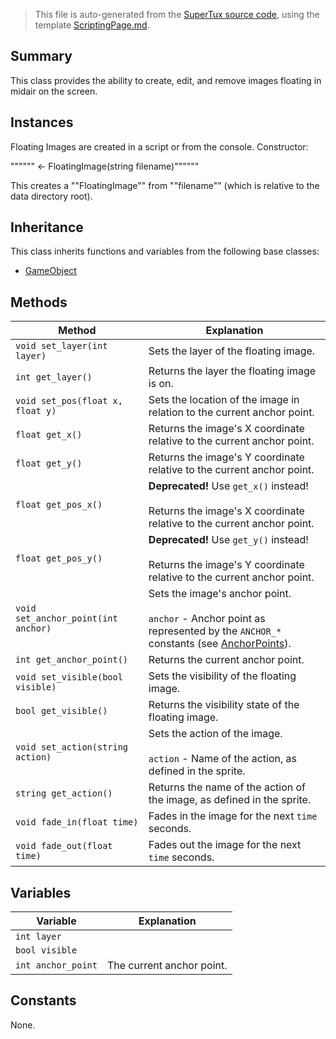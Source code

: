 > This file is auto-generated from the [SuperTux source code](https://github.com/SuperTux/supertux/tree/master/src), using the template [ScriptingPage.md](https://github.com/SuperTux/wiki/tree/master/templates/ScriptingPage.md).

Summary
-------

This class provides the ability to create, edit, and remove images floating in midair on the screen.

Instances
--------

Floating Images are created in a script or from the console. Constructor:

""""""<floatimage> <- FloatingImage(string filename)""""""

This creates a ""FloatingImage"" from ""filename"" (which is relative to the data directory root). 

Inheritance
--------

This class inherits functions and variables from the following base classes:
* [GameObject](https://github.com/SuperTux/supertux/wiki/ScriptingGameObject)


Methods
-------

Method | Explanation
-------|-------
`void set_layer(int layer)` | Sets the layer of the floating image.
`int get_layer()` | Returns the layer the floating image is on.
`void set_pos(float x, float y)` | Sets the location of the image in relation to the current anchor point.
`float get_x()` | Returns the image's X coordinate relative to the current anchor point.
`float get_y()` | Returns the image's Y coordinate relative to the current anchor point.
`float get_pos_x()` | **Deprecated!** Use `get_x()` instead! <br /><br />Returns the image's X coordinate relative to the current anchor point.
`float get_pos_y()` | **Deprecated!** Use `get_y()` instead! <br /><br />Returns the image's Y coordinate relative to the current anchor point.
`void set_anchor_point(int anchor)` | Sets the image's anchor point.<br /><br /> `anchor` - Anchor point as represented by the `ANCHOR_*` constants (see [AnchorPoints](https://github.com/SuperTux/supertux/wiki/ScriptingAnchorPoints)). 
`int get_anchor_point()` | Returns the current anchor point.
`void set_visible(bool visible)` | Sets the visibility of the floating image.
`bool get_visible()` | Returns the visibility state of the floating image.
`void set_action(string action)` | Sets the action of the image.<br /><br /> `action` - Name of the action, as defined in the sprite. 
`string get_action()` | Returns the name of the action of the image, as defined in the sprite.
`void fade_in(float time)` | Fades in the image for the next `time` seconds.
`void fade_out(float time)` | Fades out the image for the next `time` seconds.


Variables
---------

Variable | Explanation
---------|---------
`int layer` | 
`bool visible` | 
`int anchor_point` | The current anchor point.


Constants
---------

None.
